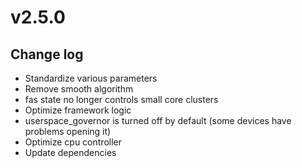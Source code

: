 # v2.5.0

## Change log

- Standardize various parameters
- Remove smooth algorithm
- fas state no longer controls small core clusters
- Optimize framework logic
- userspace_governor is turned off by default (some devices have problems opening it)
- Optimize cpu controller
- Update dependencies
